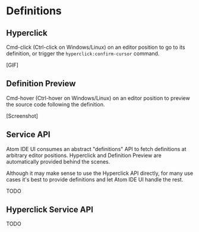 # Definitions

## Hyperclick

Cmd-click (Ctrl-click on Windows/Linux) on an editor position to go to its
definition, or trigger the `hyperclick:confirm-cursor` command.

[GIF]

## Definition Preview

Cmd-hover (Ctrl-hover on Windows/Linux) on an editor position to preview the
source code following the definition.

[Screenshot]

## Service API

Atom IDE UI consumes an abstract "definitions" API to fetch definitions at
arbitrary editor positions. Hyperclick and Definition Preview are automatically
provided behind the scenes.

Although it may make sense to use the Hyperclick API directly, for many
use cases it's best to provide definitions and let Atom IDE UI handle the rest.

TODO

## Hyperclick Service API

TODO
